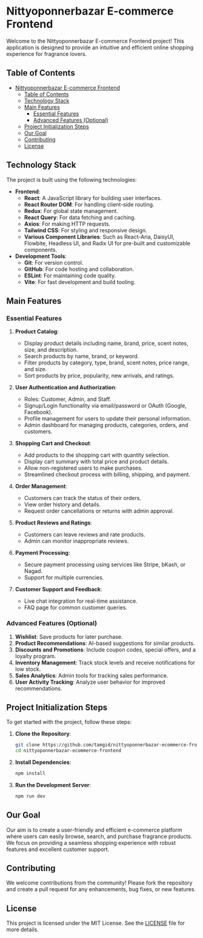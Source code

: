 # Nittyoponnerbazar E-commerce Frontend

Welcome to the Nittyoponnerbazar E-commerce Frontend project! This application is designed to provide an intuitive and efficient online shopping experience for fragrance lovers.

## Table of Contents
- [Nittyoponnerbazar E-commerce Frontend](#nittyoponnerbazar-e-commerce-frontend)
  - [Table of Contents](#table-of-contents)
  - [Technology Stack](#technology-stack)
  - [Main Features](#main-features)
    - [Essential Features](#essential-features)
    - [Advanced Features (Optional)](#advanced-features-optional)
  - [Project Initialization Steps](#project-initialization-steps)
  - [Our Goal](#our-goal)
  - [Contributing](#contributing)
  - [License](#license)

## Technology Stack

The project is built using the following technologies:
- **Frontend**:
  - **React**: A JavaScript library for building user interfaces.
  - **React Router DOM**: For handling client-side routing.
  - **Redux**: For global state management.
  - **React Query**: For data fetching and caching.
  - **Axios**: For making HTTP requests.
  - **Tailwind CSS**: For styling and responsive design.
  - **Various Component Libraries**: Such as React-Aria, DaisyUI, Flowbite, Headless UI, and Radix UI for pre-built and customizable components.
- **Development Tools**:
  - **Git**: For version control.
  - **GitHub**: For code hosting and collaboration.
  - **ESLint**: For maintaining code quality.
  - **Vite**: For fast development and build tooling.

## Main Features

### Essential Features
1. **Product Catalog**:
   - Display product details including name, brand, price, scent notes, size, and description.
   - Search products by name, brand, or keyword.
   - Filter products by category, type, brand, scent notes, price range, and size.
   - Sort products by price, popularity, new arrivals, and ratings.

2. **User Authentication and Authorization**:
   - Roles: Customer, Admin, and Staff.
   - Signup/Login functionality via email/password or OAuth (Google, Facebook).
   - Profile management for users to update their personal information.
   - Admin dashboard for managing products, categories, orders, and customers.

3. **Shopping Cart and Checkout**:
   - Add products to the shopping cart with quantity selection.
   - Display cart summary with total price and product details.
   - Allow non-registered users to make purchases.
   - Streamlined checkout process with billing, shipping, and payment.

4. **Order Management**:
   - Customers can track the status of their orders.
   - View order history and details.
   - Request order cancellations or returns with admin approval.

5. **Product Reviews and Ratings**:
   - Customers can leave reviews and rate products.
   - Admin can monitor inappropriate reviews.

6. **Payment Processing**:
   - Secure payment processing using services like Stripe, bKash, or Nagad.
   - Support for multiple currencies.

7. **Customer Support and Feedback**:
   - Live chat integration for real-time assistance.
   - FAQ page for common customer queries.

### Advanced Features (Optional)
1. **Wishlist**: Save products for later purchase.
2. **Product Recommendations**: AI-based suggestions for similar products.
3. **Discounts and Promotions**: Include coupon codes, special offers, and a loyalty program.
4. **Inventory Management**: Track stock levels and receive notifications for low stock.
5. **Sales Analytics**: Admin tools for tracking sales performance.
6. **User Activity Tracking**: Analyze user behavior for improved recommendations.

## Project Initialization Steps

To get started with the project, follow these steps:

1. **Clone the Repository**:
   ```bash
   git clone https://github.com/tamgid/nittyoponnerbazar-ecommerce-frontend.git
   cd nittyoponnerbazar-ecommerce-frontend
2. **Install Dependencies**:
   ```bash
   npm install
3. **Run the Development Server**:
   ```bash
   npm run dev

## Our Goal

Our aim is to create a user-friendly and efficient e-commerce platform where users can easily browse, search, and purchase fragrance products. We focus on providing a seamless shopping experience with robust features and excellent customer support.

## Contributing

We welcome contributions from the community! Please fork the repository and create a pull request for any enhancements, bug fixes, or new features.

## License

This project is licensed under the MIT License. See the [LICENSE](LICENSE) file for more details.

